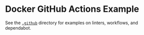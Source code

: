 # Docker GitHub Actions Example

See the [`.github`](.github) directory for examples on linters, workflows, and dependabot.
